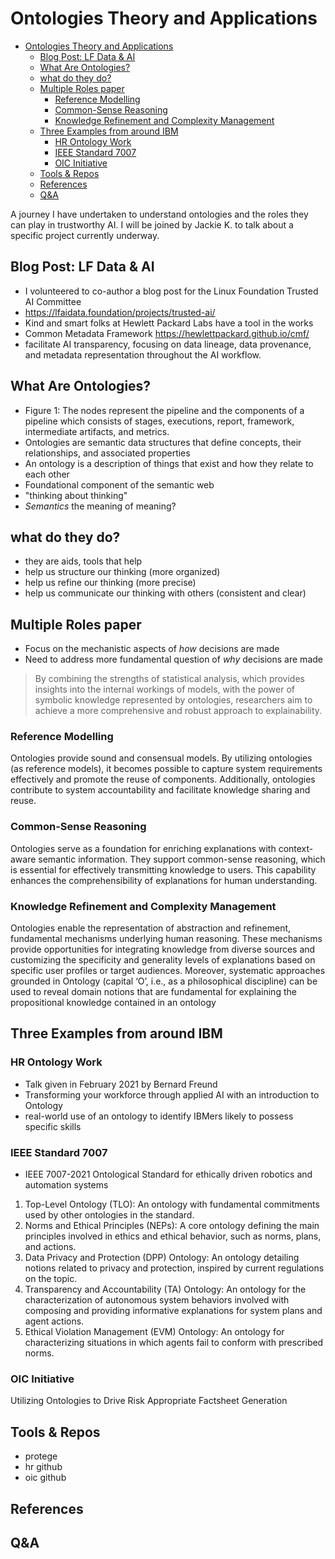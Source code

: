 ---
---

# Ontologies Theory and Applications

- [Ontologies Theory and Applications](#ontologies-theory-and-applications)
  - [Blog Post: LF Data \& AI](#blog-post-lf-data--ai)
  - [What Are Ontologies?](#what-are-ontologies)
  - [what do they do?](#what-do-they-do)
  - [Multiple Roles paper](#multiple-roles-paper)
    - [Reference Modelling](#reference-modelling)
    - [Common-Sense Reasoning](#common-sense-reasoning)
    - [Knowledge Refinement and Complexity Management](#knowledge-refinement-and-complexity-management)
  - [Three Examples from around IBM](#three-examples-from-around-ibm)
    - [HR Ontology Work](#hr-ontology-work)
    - [IEEE Standard 7007](#ieee-standard-7007)
    - [OIC Initiative](#oic-initiative)
  - [Tools \& Repos](#tools--repos)
  - [References](#references)
  - [Q\&A](#qa)

A journey I have undertaken to understand ontologies and the roles they can play in trustworthy AI.
I will be joined by Jackie K. to talk about a specific project currently underway.

## Blog Post: LF Data & AI

* I volunteered to co-author a blog post for the Linux Foundation Trusted AI Committee
* <https://lfaidata.foundation/projects/trusted-ai/>
* Kind and smart folks at Hewlett Packard Labs have a tool in the works
* Common Metadata Framework <https://hewlettpackard.github.io/cmf/>
* facilitate AI transparency, focusing on data lineage, data provenance, and metadata representation throughout the AI workflow.

## What Are Ontologies?

* Figure 1: The nodes represent the pipeline and the components of a pipeline which consists of stages, executions, report, framework, intermediate artifacts, and metrics.
* Ontologies are semantic data structures that define concepts, their relationships, and associated properties
* An ontology is a description of things that exist and how they relate to each other
* Foundational component of the semantic web
* "thinking about thinking"
* _Semantics_ the meaning of meaning?

## what do they do?

* they are aids, tools that help
* help us structure our thinking (more organized)
* help us refine our thinking (more precise)
* help us communicate our thinking with others (consistent and clear)

## Multiple Roles paper

* Focus on the mechanistic aspects of _how_ decisions are made
* Need to address more fundamental question of _why_ decisions are made

> By combining the strengths of statistical analysis, which provides insights into the internal workings of models,
with the power of symbolic knowledge represented by ontologies, researchers aim to achieve a more comprehensive
and robust approach to explainability.

### Reference Modelling

Ontologies provide sound and consensual models. By utilizing ontologies (as reference models), it becomes possible to capture system requirements effectively and promote the reuse of components. Additionally, ontologies contribute to system accountability and facilitate knowledge sharing and reuse.

### Common-Sense Reasoning

Ontologies serve as a foundation for enriching explanations with context-aware semantic information. They support common-sense reasoning, which is essential for effectively transmitting knowledge to users. This capability enhances the comprehensibility of explanations for human understanding.

### Knowledge Refinement and Complexity Management

Ontologies enable the representation of abstraction and refinement, fundamental mechanisms underlying human reasoning. These mechanisms provide opportunities for integrating knowledge from diverse sources and customizing the specificity and generality levels of explanations based on specific user profiles or target audiences. Moreover, systematic approaches grounded in Ontology (capital ‘O’, i.e., as a philosophical discipline) can be used to reveal domain notions that are fundamental for explaining the propositional knowledge contained in an ontology

## Three Examples from around IBM

### HR Ontology Work

* Talk given in February 2021 by Bernard Freund
* Transforming your workforce through applied AI with an introduction to Ontology
* real-world use of an ontology to identify IBMers likely to possess specific skills

### IEEE Standard 7007

* IEEE 7007-2021 Ontological Standard for ethically driven robotics and automation systems

1. Top-Level Ontology (TLO): An ontology with fundamental commitments used by other ontologies in the standard.
1. Norms and Ethical Principles (NEPs): A core ontology defining the main principles involved in ethics and ethical behavior, such as norms, plans, and actions.
1. Data Privacy and Protection (DPP) Ontology: An ontology detailing notions related to privacy and protection, inspired by current regulations on the topic.
1. Transparency and Accountability (TA) Ontology: An ontology for the characterization of autonomous system behaviors involved with composing and providing informative explanations for system plans and agent actions.
1. Ethical Violation Management (EVM) Ontology: An ontology for characterizing situations in which agents fail to conform with prescribed norms.

### OIC Initiative

Utilizing Ontologies to Drive Risk Appropriate Factsheet Generation

## Tools & Repos

* protege
* hr github
* oic github

## References

## Q&A